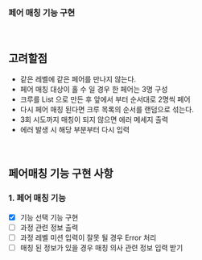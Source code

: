 ### 페어 매칭 기능 구현

<br/>

## 고려할점
- 같은 레벨에 같은 페어를 만나지 않는다.
- 페어 매칭 대상이 홀 수 일 경우 한 페어는 3명 구성
- 크루를 List<string> 으로 만든 후 앞에서 부터 순서대로 2명씩 페어
- 다시 페어 매칭 된다면 크루 목록의 순서를 랜덤으로 섞는다.
- 3회 시도까지 매칭이 되지 않으면 에러 메세지 출력
- 에러 발생 시 해당 부분부터 다시 입력

<br>

## 페어매칭 기능 구현 사항
### 1. 페어 매칭 기능
- [X] 기능 선택 기능 구현
- [ ] 과정 관련 정보 출력
- [ ] 과정 레벨 미션 입력이 잘못 될 경우 Error 처리
- [ ] 매칭 된 정보가 있을 경우 매칭 의사 관련 정보 입력 받기